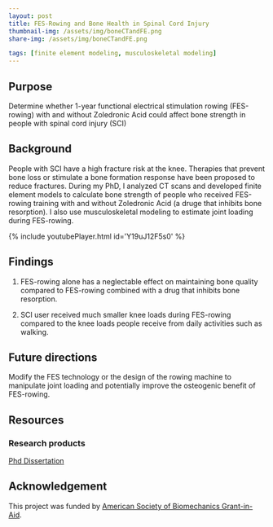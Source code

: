 ```yaml
---
layout: post
title: FES-Rowing and Bone Health in Spinal Cord Injury
thumbnail-img: /assets/img/boneCTandFE.png
share-img: /assets/img/boneCTandFE.png

tags: [finite element modeling, musculoskeletal modeling]
---
```



## Purpose

Determine whether 1-year functional electrical stimulation rowing (FES-rowing) with and without Zoledronic Acid could affect bone strength in people with spinal cord injury (SCI)

## Background

People with SCI have a high fracture risk at the knee. Therapies that prevent bone loss or stimulate a bone formation response have been proposed to reduce fractures.
During my PhD, I analyzed CT scans and developed finite element models to calculate bone strength of people who received FES-rowing training with and without Zoledronic Acid (a druge that inhibits bone resorption).
I also use musculoskeletal modeling to estimate joint loading during FES-rowing.

{% include youtubePlayer.html id='Y19uJ12F5s0' %}

## Findings

1. FES-rowing alone has a neglectable effect on maintaining bone quality compared to FES-rowing combined with a drug that inhibits bone resorption.

2. SCI user received much smaller knee loads during FES-rowing compared to the knee loads people receive from daily activities such as walking.

## Future directions

Modify the FES technology or the design of the rowing machine to manipulate joint loading and potentially improve the osteogenic benefit of FES-rowing.

## Resources

### Research products
[Phd Dissertation]()



## Acknowledgement

This project was funded by [American Society of Biomechanics Grant-in-Aid](https://asbweb.membershiptoolkit.com/awards).

